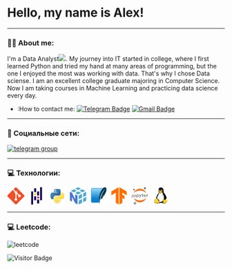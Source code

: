 <a name="readme-top"></a>

# Hello, my name is Alex!

---

### :man_technologist: About me:

I'm a Data Analyst<img src="https://media.giphy.com/media/WUlplcMpOCEmTGBtBW/giphy.gif" width="30px">. My journey into IT started in college, where I first learned Python and tried my hand at many areas of programming, but the one I enjoyed the most was working with data. That's why I chose Data sciense. I am an excellent college graduate majoring in Computer Science. Now I am taking courses in Machine Learning and practicing data science every day.

- :How to contact me: [![Telegram Badge](https://img.shields.io/badge/-filimonovalexey-blue?style=flat&logo=Telegram&logoColor=white)](https://t.me/YEGERMISTERBLYAT) [![Gmail Badge](https://img.shields.io/badge/-Gmail-red?style=flat&logo=Gmail&logoColor=white)](mailto:alexnoomad@gmail.com)

---

### 🤝 Социальные сети:

  <div id="badges">
    <a href="https://t.me/YEGERMISTERBLYAT" target="_blank">
      <img src="https://cdn-icons-png.flaticon.com/512/2111/2111646.png" width="40" height="40" alt="telegram group" />
    </a>
  </div>

---

### 💻 Технологии:

<div>
  <img src="https://github.com/devicons/devicon/blob/master/icons/git/git-original.svg" title="git" alt="git" width="40" height="40"/>&nbsp
  <img src="https://github.com/devicons/devicon/blob/master/icons/pandas/pandas-original.svg" title="html5" alt="html5" width="40" height="40"/>&nbsp
  <img src="https://github.com/devicons/devicon/blob/master/icons/python/python-original.svg" title="css" alt="css" width="40" height="40"/>&nbsp
  <img src="https://github.com/devicons/devicon/blob/master/icons/numpy/numpy-original.svg" title="javascript" alt="javascript" width="40" height="40"/>&nbsp
  <img src="https://github.com/devicons/devicon/blob/master/icons/sqlite/sqlite-original.svg" title="reactjs" alt="reactjs" width="40" height="40"/>&nbsp
  <img src="https://github.com/devicons/devicon/blob/master/icons/tensorflow/tensorflow-original.svg" title="nodejs" alt="nodejs" width="40" height="40"/>&nbsp
  <img src="https://github.com/devicons/devicon/blob/master/icons/jupyter/jupyter-original-wordmark.svg" title="express" alt="express" width="40" height="40"/>&nbsp
  <img src="https://github.com/devicons/devicon/blob/master/icons/linux/linux-original.svg" title="mongodb" alt="mongodb" width="40" height="40"/>&nbsp
</div>

---

<!-- ### 💻 Пройденные курсы:

| Курсы                                                           | Дата              |
| ----------------------------------------------------------------| :---------------: |
| netology.ru/Старт в программировании                            | 02/2022 - 03/2022 |
| stepik.org/Основы программирования на C. Задачи.                | 02/2022 - 03/2022 |
| netology.ru/Основы верстки сайта                                | 02/2022 - 03/2022 |
| netology.ru/Первые шаги в JavaScript: создаём сайт и приложение | 02/2022 - 03/2022 |
| stepik.org/Веб-разработка для начинающих: HTML и CSS            | 02/2022 - 03/2022 |
| stepik.org/JavaScript для начинающих                            | 01/2023 - 01/2023 |
| stepik.org/Web-технологии: начальный уровень                    | 01/2023 - 01/2023 |
| practicum.yandex/Факультет Веб разработки                       | 05/2022 - xx/2023 |

--- -->

### 💻 Leetcode:

![leetcode](https://leetcode.com/alex228228)



![Visitor Badge](https://visitor-badge.laobi.icu/badge?page_id=filimonovalexey)
